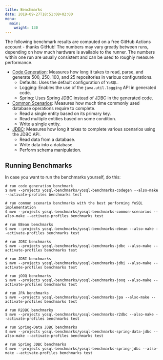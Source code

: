 ```yaml
---
title: Benchmarks
date: 2019-09-27T18:51:08+02:00
menu:
  main:
    weight: 130
---
```


The following benchmark results are computed on a free GitHub Actions account - thanks GitHub! The numbers may vary greatly between runs, depending on how much hardware is available to the runner. The numbers within one run are usually consistent and can be used to roughly measure performance.

- [Code Generation](https://jmh.morethan.io/?sources=https://yosql.projects.metio.wtf/benchmarks/2021/yosql-benchmarks-codegen.json,https://yosql.projects.metio.wtf/benchmarks/current/yosql-benchmarks-codegen.json): Measures how long it takes to read, parse, and generate 500, 250, 100, and 25 repositories in various configurations.
    - Defaults: Uses the default configuration of `YoSQL`.
    - Logging: Enables the use of the `java.util.logging` API in generated code.
    - Spring: Uses Spring JDBC instead of JDBC in the generated code.
- [Common Scenarios](https://jmh.morethan.io/?sources=https://yosql.projects.metio.wtf/benchmarks/2021/yosql-benchmarks-common-scenarios.json,https://yosql.projects.metio.wtf/benchmarks/current/yosql-benchmarks-common-scenarios.json): Measures how much time commonly used database operations require to complete.
    - Read a single entity based on its primary key.
    - Read multiple entities based on some condition.
    - Write a single entity.
- [JDBC](https://jmh.morethan.io/?sources=https://yosql.projects.metio.wtf/benchmarks/2021/yosql-benchmarks-jdbc.json,https://yosql.projects.metio.wtf/benchmarks/current/yosql-benchmarks-jdbc.json): Measures how long it takes to complete various scenarios using the JDBC API.
    - Read data from a database.
    - Write data into a database.
    - Perform schema manipulation.

## Running Benchmarks

In case you want to run the benchmarks yourself, do this:

```shell
# run code generation benchmark
$ mvn --projects yosql-benchmarks/yosql-benchmarks-codegen --also-make --activate-profiles benchmarks test

# run common scenario benchmarks with the best performing YoSQL implementation
$ mvn --projects yosql-benchmarks/yosql-benchmarks-common-scenarios --also-make --activate-profiles benchmarks test

# run EBean benchmarks
$ mvn --projects yosql-benchmarks/yosql-benchmarks-ebean --also-make --activate-profiles benchmarks test

# run JDBC benchmarks
$ mvn --projects yosql-benchmarks/yosql-benchmarks-jdbc --also-make --activate-profiles benchmarks test

# run JDBI benchmarks
$ mvn --projects yosql-benchmarks/yosql-benchmarks-jdbi --also-make --activate-profiles benchmarks test

# run jOOQ benchmarks
$ mvn --projects yosql-benchmarks/yosql-benchmarks-jooq --also-make --activate-profiles benchmarks test

# run JPA benchmarks
$ mvn --projects yosql-benchmarks/yosql-benchmarks-jpa --also-make --activate-profiles benchmarks test

# run R2DBC benchmarks
$ mvn --projects yosql-benchmarks/yosql-benchmarks-r2dbc --also-make --activate-profiles benchmarks test

# run Spring-Data JDBC benchmarks
$ mvn --projects yosql-benchmarks/yosql-benchmarks-spring-data-jdbc --also-make --activate-profiles benchmarks test

# run Spring JDBC benchmarks
$ mvn --projects yosql-benchmarks/yosql-benchmarks-spring-jdbc --also-make --activate-profiles benchmarks test
```
